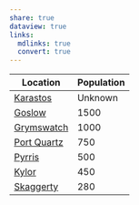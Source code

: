 ```yaml
---
share: true
dataview: true
links:
  mdlinks: true
  convert: true
---
```


| Location                                                                    | Population |
| --------------------------------------------------------------------------- | ---------- |
| [Karastos](../Locations_&%20NPCs/Cities%20&%20Towns/Karastos/Karastos.md)          | Unknown    |
| [Goslow](../Locations_&%20NPCs/Cities%20&%20Towns/Goslow/Goslow.md)                | 1500       |
| [Grymswatch](../Locations_&%20NPCs/Cities%20&%20Towns/Grymswatch/Grymswatch.md)    | 1000       |
| [Port Quartz](../Locations_&%20NPCs/Cities%20&%20Towns/Port%20Quartz/Port_Quartz.md) | 750        |
| [Pyrris](../Locations_&%20NPCs/Cities%20&%20Towns/Pyrris/Pyrris.md)                | 500        |
| [Kylor](../Locations_&%20NPCs/Cities%20&%20Towns/Kylor/Kylor.md)                   | 450        |
| [Skaggerty](../Locations_&%20NPCs/Cities%20&%20Towns/Skaggerty/Skaggerty.md)       | 280        |


